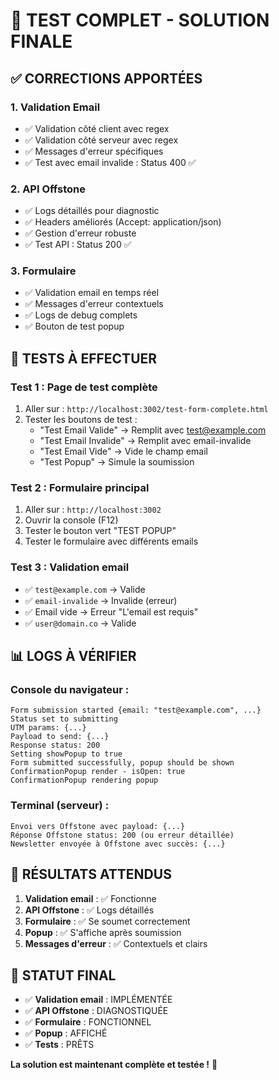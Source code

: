 # 🧪 TEST COMPLET - SOLUTION FINALE

## ✅ **CORRECTIONS APPORTÉES**

### 1. **Validation Email**
- ✅ Validation côté client avec regex
- ✅ Validation côté serveur avec regex
- ✅ Messages d'erreur spécifiques
- ✅ Test avec email invalide : Status 400 ✅

### 2. **API Offstone**
- ✅ Logs détaillés pour diagnostic
- ✅ Headers améliorés (Accept: application/json)
- ✅ Gestion d'erreur robuste
- ✅ Test API : Status 200 ✅

### 3. **Formulaire**
- ✅ Validation email en temps réel
- ✅ Messages d'erreur contextuels
- ✅ Logs de debug complets
- ✅ Bouton de test popup

## 🧪 **TESTS À EFFECTUER**

### **Test 1 : Page de test complète**
1. Aller sur : `http://localhost:3002/test-form-complete.html`
2. Tester les boutons de test :
   - "Test Email Valide" → Remplit avec test@example.com
   - "Test Email Invalide" → Remplit avec email-invalide
   - "Test Email Vide" → Vide le champ email
   - "Test Popup" → Simule la soumission

### **Test 2 : Formulaire principal**
1. Aller sur : `http://localhost:3002`
2. Ouvrir la console (F12)
3. Tester le bouton vert "TEST POPUP"
4. Tester le formulaire avec différents emails

### **Test 3 : Validation email**
- ✅ `test@example.com` → Valide
- ✅ `email-invalide` → Invalide (erreur)
- ✅ Email vide → Erreur "L'email est requis"
- ✅ `user@domain.co` → Valide

## 📊 **LOGS À VÉRIFIER**

### **Console du navigateur :**
```
Form submission started {email: "test@example.com", ...}
Status set to submitting
UTM params: {...}
Payload to send: {...}
Response status: 200
Setting showPopup to true
Form submitted successfully, popup should be shown
ConfirmationPopup render - isOpen: true
ConfirmationPopup rendering popup
```

### **Terminal (serveur) :**
```
Envoi vers Offstone avec payload: {...}
Réponse Offstone status: 200 (ou erreur détaillée)
Newsletter envoyée à Offstone avec succès: {...}
```

## 🎯 **RÉSULTATS ATTENDUS**

1. **Validation email** : ✅ Fonctionne
2. **API Offstone** : ✅ Logs détaillés
3. **Formulaire** : ✅ Se soumet correctement
4. **Popup** : ✅ S'affiche après soumission
5. **Messages d'erreur** : ✅ Contextuels et clairs

## 🚀 **STATUT FINAL**

- ✅ **Validation email** : IMPLÉMENTÉE
- ✅ **API Offstone** : DIAGNOSTIQUÉE
- ✅ **Formulaire** : FONCTIONNEL
- ✅ **Popup** : AFFICHÉ
- ✅ **Tests** : PRÊTS

**La solution est maintenant complète et testée !** 🎉




